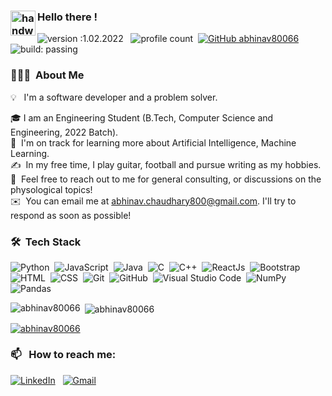 ### <img alt="handwavegif" src="https://user-images.githubusercontent.com/39513876/112366216-8cfe7400-8cfe-11eb-8116-7d3dbae20e97.gif" width='40' align="left"/> Hello there !
![version :1.02.2022](https://img.shields.io/badge/version-20.08.2021-informational) &nbsp;
![profile count](https://komarev.com/ghpvc/?username=abhinav80066&color=red)&nbsp;
[![GitHub abhinav80066](https://img.shields.io/github/followers/abhinav80066?label=follow&style=social)](https://github.com/abhinav80066)&nbsp;
![build: passing](https://img.shields.io/badge/build-passing-success)
### 👨🏻‍💻 &nbsp;About Me

💡 &nbsp; I'm a software developer and a problem solver.
<!-- 💻 &nbsp;I'm currently performing research in the field of multimodal detection of human behavioral patterns at VNIT, Nagpur.\ -->
🎓&nbsp;I am an Engineering Student (B.Tech, Computer Science and Engineering, 2022 Batch).\
🌱 &nbsp;I'm on track for learning more about Artificial Intelligence, Machine Learning.\
✍️ &nbsp;In my free time, I play guitar, football and pursue writing as my hobbies.\
💬 &nbsp;Feel free to reach out to me for general consulting, or discussions on the physological topics!\
✉️ &nbsp;You can email me at abhinav.chaudhary800@gmail.com. I'll try to respond as soon as possible!
<!-- 📄 &nbsp;You can check my [Resume](https://drive.google.com/file/d/1CqJoOAelUgnIOMNHqZAlMxR0F3nRoJuo/view?usp=sharing) for more details about work experience.
 -->

### 🛠 &nbsp;Tech Stack

![Python](https://img.shields.io/badge/-Python-05122A?style=flat&logo=python)&nbsp;
![JavaScript](https://img.shields.io/badge/-JavaScript-05122A?style=flat&logo=javascript)&nbsp;
![Java](https://img.shields.io/badge/-Java-05122A?style=flat&logo=Java&logoColor=FFA518)&nbsp;
![C](https://img.shields.io/badge/-C-05122A?style=flat&logo=C&logoColor=A8B9CC)&nbsp;
![C++](https://img.shields.io/badge/-C++-05122A?style=flat&logo=C%2B%2B&logoColor=00599C)&nbsp;
![ReactJs](https://img.shields.io/badge/-ReactJS-05122A?style=flat&logo=ReactJS&logoColor=A8B9CC)&nbsp;
![Bootstrap](https://img.shields.io/badge/-Bootstrap-05122A?style=flat&logo=bootstrap&logoColor=563D7C)\
![HTML](https://img.shields.io/badge/-HTML-05122A?style=flat&logo=HTML5)&nbsp;
![CSS](https://img.shields.io/badge/-CSS-05122A?style=flat&logo=CSS3&logoColor=1572B6)&nbsp;
![Git](https://img.shields.io/badge/-Git-05122A?style=flat&logo=git)&nbsp;
![GitHub](https://img.shields.io/badge/-GitHub-05122A?style=flat&logo=github)&nbsp;
![Visual Studio Code](https://img.shields.io/badge/-Visual%20Studio%20Code-05122A?style=flat&logo=visual-studio-code&logoColor=007ACC)&nbsp;
![NumPy](https://img.shields.io/badge/numpy%20-%23013243.svg?&style=flat&logo=numpy&logoColor=white)&nbsp;
![Pandas](https://img.shields.io/badge/pandas%20-%23150458.svg?&style=flat&logo=pandas&logoColor=white)&nbsp;


<p><img align="left" src="https://github-readme-stats.vercel.app/api/top-langs?username=abhinav80066&show_icons=true&locale=en&layout=compact" alt="abhinav80066" /></p>

<p>&nbsp;<img align="center" src="https://github-readme-stats.vercel.app/api?username=abhinav80066&show_icons=true&locale=en" alt="abhinav80066" /></p>

<p align="left"> <a href="https://github.com/ryo-ma/github-profile-trophy"><img src="https://github-profile-trophy.vercel.app/?username=abhinav80066" alt="abhinav80066" /></a> </p>


### 📫 &nbsp; How to reach me:


<a href="https://www.linkedin.com/in/abhinav-chaudhary800/"><img alt="LinkedIn" src="https://img.shields.io/badge/linkedin%20-%230077B5.svg?&style=flat&logo=linkedin&logoColor=white"/></a> &nbsp;
<a href="abhinav.chaudhary800@gmail.com"><img alt="Gmail" src="https://img.shields.io/badge/Gmail-D14836?style=flat&logo=gmail&logoColor=white" /></a> &nbsp;
<!-- <a href="https://instagram.com/abhi_1507"><img src="https://img.shields.io/badge/-@abhi__1507_-E4405F?style=flat&logo=Instagram&logoColor=white"/></a> &nbsp; -->





<!--
**abhinav80066/abhinav80066** is a ✨ _special_ ✨ repository because its `README.md` (this file) appears on your GitHub profile.

Here are some ideas to get you started:

- 🔭 I’m currently working on ...
- 🌱 I’m currently learning ...
- 👯 I’m looking to collaborate on ...
- 🤔 I’m looking for help with ...
- 💬 Ask me about ...
- 📫 How to reach me: ...
- 😄 Pronouns: ...
- ⚡ Fun fact: ...
-->
